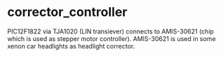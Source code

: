 # corrector_controller
PIC12F1822 via TJA1020 (LIN transiever) connects to AMIS-30621 (chip which is used as stepper motor controller). AMIS-30621 is used in some xenon car headlights as headlight corrector.
